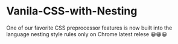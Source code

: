 # Vanila-CSS-with-Nesting
One of our favorite CSS preprocessor features is now built into the language nesting style rules only on Chrome latest relese 😀😀😀
